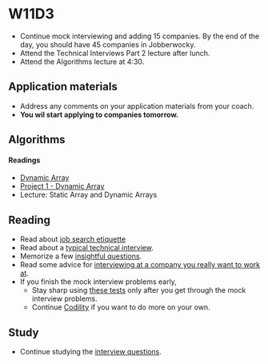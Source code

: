 # W11D3
* Continue mock interviewing and adding 15 companies. By the end of the day, you should have 45 companies in Jobberwocky.
* Attend the Technical Interviews Part 2 lecture after lunch.
* Attend the Algorithms lecture at 4:30.

## Application materials
* Address any comments on your application materials from your coach.  
* **You wil start applying to companies tomorrow.**

## Algorithms

#### Readings
* [Dynamic Array](./algorithms/w11d3/dynamic-array.md)
* [Project 1 - Dynamic Array](./algorithms/w11d3/project1)
* Lecture: Static Array and Dynamic Arrays

## Reading
* Read about [job search etiquette][job-search-etiquette]
* Read about a [typical technical interview][typical-interview].
* Memorize a few [insightful questions][good-questions].
* Read some advice for [interviewing at a company you really want to work at][hackreactor-article].
* If you finish the mock interview problems early,
    * Stay sharp using [these tests][algo-specs] only after you get through the mock interview problems.
    * Continue [Codility][codility] if you want to do more on your own.

## Study
* Continue studying the [interview questions][interview-questions].


[algo-specs]: https://github.com/jaysonvirissimo/practice-thy-algorithms
[algorithms-curriculum]: https://github.com/appacademy/algorithms-curriculum
[codility]: https://codility.com/demo/train/


[job-search-etiquette]: ../self-presentation/job_search_etiquette.md
[typical-interview]: ../interview-prep/typical_interview.md
[good-questions]: ../self-presentation/good_questions.md
[hackreactor-article]: http://venturebeat.com/2013/08/28/the-developers-guide-to-interviewing/?utm_source=feedburner&utm_medium=feed&utm_campaign=Feed%3A+Venturebeat+(VentureBeat)
[interview-questions]: https://docs.google.com/a/appacademy.io/spreadsheet/ccc?key=0AnnoREts_wUydHN3UGZfbDZIME1VTEY3Y3pUNWpZZGc#gid=0

